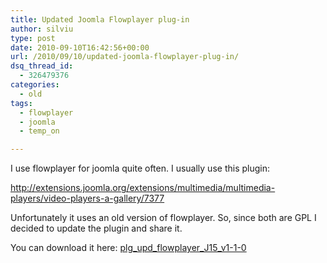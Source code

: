 ```yaml
---
title: Updated Joomla Flowplayer plug-in
author: silviu
type: post
date: 2010-09-10T16:42:56+00:00
url: /2010/09/10/updated-joomla-flowplayer-plug-in/
dsq_thread_id:
  - 326479376
categories:
  - old
tags:
  - flowplayer
  - joomla
  - temp_on

---
```

I use flowplayer for joomla quite often. I usually use this plugin:

<http://extensions.joomla.org/extensions/multimedia/multimedia-players/video-players-a-gallery/7377>

Unfortunately it uses an old version of flowplayer. So, since both are GPL I decided to update the plugin and share it.

You can download it here: [plg_upd_flowplayer_J15_v1-1-0][1]

 [1]: http://blog.silviuvulcan.ro/wp-content/uploads/sites/2/2010/09/plg_upd_flowplayer_J15_v1-1-0.zip